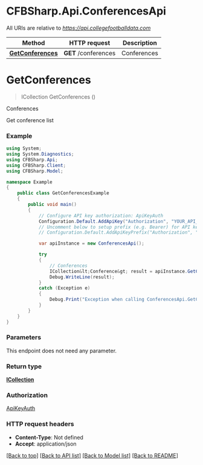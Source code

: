 # CFBSharp.Api.ConferencesApi

All URIs are relative to *https://api.collegefootballdata.com*

Method | HTTP request | Description
------------- | ------------- | -------------
[**GetConferences**](ConferencesApi.md#getconferences) | **GET** /conferences | Conferences


<a name="getconferences"></a>
# **GetConferences**
> ICollection<Conference> GetConferences ()

Conferences

Get conference list

### Example
```csharp
using System;
using System.Diagnostics;
using CFBSharp.Api;
using CFBSharp.Client;
using CFBSharp.Model;

namespace Example
{
    public class GetConferencesExample
    {
        public void main()
        {
            // Configure API key authorization: ApiKeyAuth
            Configuration.Default.AddApiKey("Authorization", "YOUR_API_KEY");
            // Uncomment below to setup prefix (e.g. Bearer) for API key, if needed
            // Configuration.Default.AddApiKeyPrefix("Authorization", "Bearer");

            var apiInstance = new ConferencesApi();

            try
            {
                // Conferences
                ICollection&lt;Conference&gt; result = apiInstance.GetConferences();
                Debug.WriteLine(result);
            }
            catch (Exception e)
            {
                Debug.Print("Exception when calling ConferencesApi.GetConferences: " + e.Message );
            }
        }
    }
}
```

### Parameters
This endpoint does not need any parameter.

### Return type

[**ICollection<Conference>**](Conference.md)

### Authorization

[ApiKeyAuth](../README.md#ApiKeyAuth)

### HTTP request headers

 - **Content-Type**: Not defined
 - **Accept**: application/json

[[Back to top]](#) [[Back to API list]](../README.md#documentation-for-api-endpoints) [[Back to Model list]](../README.md#documentation-for-models) [[Back to README]](../README.md)

